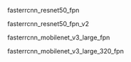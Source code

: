 fasterrcnn_resnet50_fpn

fasterrcnn_resnet50_fpn_v2

fasterrcnn_mobilenet_v3_large_fpn

fasterrcnn_mobilenet_v3_large_320_fpn

